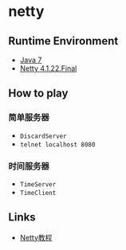 # netty

## Runtime Environment
- [Java 7](http://www.oracle.com/technetwork/java/javase/downloads/jdk7-downloads-1880260.html)
- [Netty 4.1.22.Final](http://netty.io/downloads.html)

## How to play
### 简单服务器
- `DiscardServer`
- ```telnet localhost 8080```

### 时间服务器
- `TimeServer`
- `TimeClient`

## Links
- [Netty教程](https://www.yiibai.com/netty/)